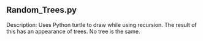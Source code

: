 
## Random_Trees.py
Description: Uses Python turtle to draw while using recursion. The result of this has an appearance of trees. No tree is the same.
